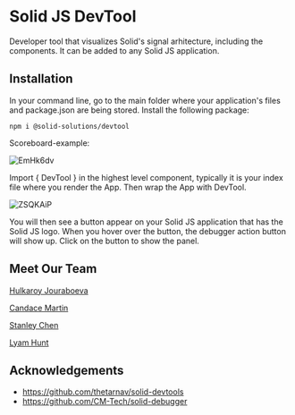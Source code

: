 # Solid JS DevTool
 Developer tool that visualizes Solid's signal arhitecture, including the components. It can be added to any Solid JS application.
 
 
## Installation
In your command line, go to the main folder where your application's files and package.json are being stored.
Install the following package:

    npm i @solid-solutions/devtool
    
    
Scoreboard-example:
    
    
![EmHk6dv](https://user-images.githubusercontent.com/86940809/186541392-6cbab926-5dbb-47e3-8c8e-ba23d98eb961.gif)


Import { DevTool } in the highest level component, typically it is your index file where you render the App. Then wrap the App with DevTool.


![ZSQKAiP](https://user-images.githubusercontent.com/86940809/186546044-36cf2088-5d86-40b6-a918-ac716f1640f6.gif)


You will then see a button appear on your Solid JS application that has the Solid JS logo. When you hover over the button, the debugger action button will show up. Click on the button to show the panel.


## Meet Our Team

[Hulkaroy Jouraboeva](https://www.linkedin.com/in/hulkaroy-jouraboeva/)

[Candace Martin](https://www.linkedin.com/in/candace-e-martin/)  

[Stanley Chen](https://www.linkedin.com/in/stanley-chen-93189a109/)

[Lyam Hunt](https://www.linkedin.com/in/lyam-hunt-b87ba4112/)


## Acknowledgements

* https://github.com/thetarnav/solid-devtools
* https://github.com/CM-Tech/solid-debugger



